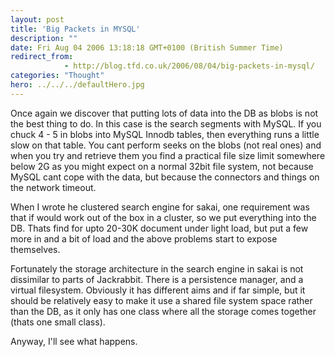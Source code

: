 ```yaml
---
layout: post
title: 'Big Packets in MYSQL'
description: ""
date: Fri Aug 04 2006 13:18:18 GMT+0100 (British Summer Time)
redirect_from: 
            - http://blog.tfd.co.uk/2006/08/04/big-packets-in-mysql/
categories: "Thought"
hero: ../../../defaultHero.jpg
---
```

Once again we discover that putting lots of data into the DB as blobs is not the best thing to do. In this case is the search segments with MySQL. If you chuck 4 - 5 in blobs into MySQL Innodb tables, then everything runs a little slow on that table. You cant perform seeks on the blobs (not real ones) and when you try and retrieve them you find a practical file size limit somewhere below 2G as you might expect on a normal 32bit file system, not because MySQL cant cope with the data, but because the connectors and things on the network timeout.

When I wrote he clustered search engine for sakai, one requirement was that if would work out of the box in a cluster, so we put everything into the DB. Thats find for upto 20-30K document under light load, but put a few more in and a bit of load and the above problems start to expose themselves.

Fortunately the storage architecture in the search engine in sakai is not dissimilar to parts of Jackrabbit. There is a persistence manager, and a virtual filesystem. Obviously it has different aims and if far simple, but it should be relatively easy to make it use a shared file system space rather than the DB, as it only has one class where all the storage comes together (thats one small class).

Anyway, I'll see what happens.
